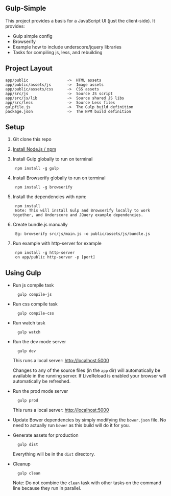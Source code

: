 Gulp-Simple
------------

This project provides a basis for a JavaScript UI (just the client-side).  It provides:

- Gulp simple config
- Browserify
- Example how to include underscore/jquery libraries
- Tasks for compiling js, less, and rebuilding

## Project Layout

```
app/public                 ->  HTML assets
app/public/assets/js       ->  Image assets
app/public/assets/css      ->  CSS assets
app/src/js                 ->  Source JS script
app/src/js/lib             ->  Source shared JS libs
app/src/less               ->  Source Less files
gulpfile.js                ->  The Gulp build definition
package.json               ->  The NPM build definition
```

## Setup

1. Git clone this repo
2. [Install Node.js / npm](http://nodejs.org/download/)
3. Install Gulp globally to run on terminal

        npm install -g gulp

6. Install Browserify globally to run on terminal

        npm install -g browserify

3. Install the dependencies with npm:

        npm install  
        Note: This will install Gulp and Browserify locally to work together, and Underscore and JQuery example dependencies.


7. Create bundle.js manually

        Eg: browserify src/js/main.js -o public/assets/js/bundle.js


8. Run example with http-server for example

        npm install -g http-server
        on app/public http-server -p [port]

## Using Gulp

- Run js compile task
        
        gulp compile-js

- Run css compile task
        
        gulp compile-css

- Run watch task
        
        gulp watch

- Run the dev mode server

        gulp dev

    This runs a local server: [http://localhost:5000](http://localhost:5000)

    Changes to any of the source files (in the `app` dir) will automatically be available in the running server.  If LiveReload is enabled your browser will automatically be refreshed.

- Run the prod mode server

        gulp prod

    This runs a local server: [http://localhost:5000](http://localhost:5000)

- Update Bower dependencies by simply modifying the `bower.json` file.  No need to actually run `bower` as this build will do it for you.

- Generate assets for production

        gulp dist

    Everything will be in the `dist` directory.

- Cleanup

        gulp clean

    Note: Do not combine the `clean` task with other tasks on the command line because they run in parallel.




